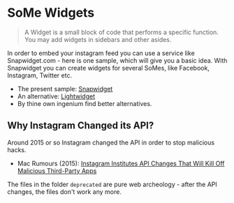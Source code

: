 SoMe Widgets
============

>A Widget is a small block of code that performs a specific function. You may add widgets in sidebars and other asides.

In order to embed your instagram feed you can use a service like Snapwidget.com - here is one sample, which will give you a basic idea. With Snapwidget you can create widgets for several SoMes, like Facebook, Instagram, Twitter etc.

* The present sample: [Snapwidget](https://snapwidget.com/)
* An alternative: [Lightwidget](https://lightwidget.com/)
* By thine own ingenium find better alternatives.


## Why Instagram Changed its API?

Around 2015 or so Instagram changed the API in order to stop malicious hacks. 

* Mac Rumours (2015): [Instagram Institutes API Changes That Will Kill Off Malicious Third-Party Apps](https://www.macrumors.com/2015/11/17/instagram-new-api-changes/)

The files in the folder `deprecated` are pure web archeology - after the API changes, the files don't work any more. 